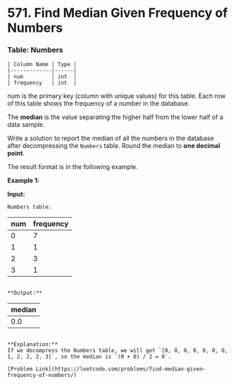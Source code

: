 # 571. Find Median Given Frequency of Numbers

### Table: Numbers
```
| Column Name | Type |
|-------------|------|
| num         | int  |
| frequency   | int  |
```

num is the primary key (column with unique values) for this table. Each row of this table shows the frequency of a number in the database.

The **median** is the value separating the higher half from the lower half of a data sample.

Write a solution to report the median of all the numbers in the database after decompressing the `Numbers` table. Round the median to **one decimal point**.

The result format is in the following example.

**Example 1:**

**Input:**
```
Numbers table:
```
| num | frequency |
|-----|-----------|
| 0   | 7         |
| 1   | 1         |
| 2   | 3         |
| 3   | 1         |
```

**Output:**
```
| median |
|--------|
| 0.0    |
```

**Explanation:**
If we decompress the Numbers table, we will get `[0, 0, 0, 0, 0, 0, 0, 1, 2, 2, 2, 3]`, so the median is `(0 + 0) / 2 = 0`.

[Problem Link](https://leetcode.com/problems/find-median-given-frequency-of-numbers/)






